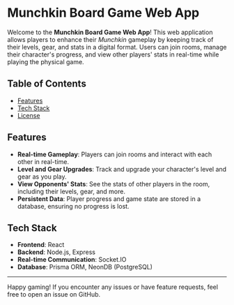 # Munchkin Board Game Web App

Welcome to the **Munchkin Board Game Web App**! This web application allows players to enhance their *Munchkin* gameplay by keeping track of their levels, gear, and stats in a digital format. Users can join rooms, manage their character's progress, and view other players' stats in real-time while playing the physical game.

## Table of Contents

- [Features](#features)
- [Tech Stack](#tech-stack)
- [License](#license)

## Features

- **Real-time Gameplay**: Players can join rooms and interact with each other in real-time.
- **Level and Gear Upgrades**: Track and upgrade your character's level and gear as you play.
- **View Opponents' Stats**: See the stats of other players in the room, including their levels, gear, and more.
- **Persistent Data**: Player progress and game state are stored in a database, ensuring no progress is lost.

## Tech Stack

- **Frontend**: React
- **Backend**: Node.js, Express
- **Real-time Communication**: Socket.IO
- **Database**: Prisma ORM, NeonDB (PostgreSQL)

---

Happy gaming! If you encounter any issues or have feature requests, feel free to open an issue on GitHub.
